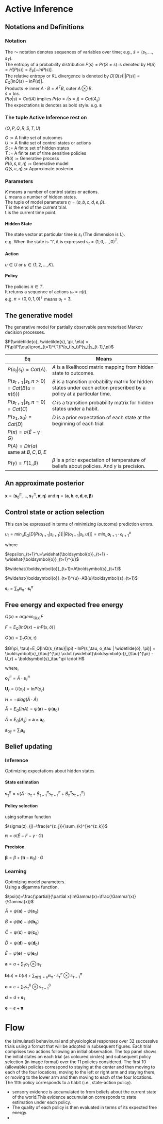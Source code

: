 
<script src="//cdn.mathjax.org/mathjax/latest/MathJax.js?config=TeX-AMS-MML_HTMLorMML" type="text/javascript"></script>
# Active Inference

## Notations and Definitions

### Notation
The 〜 notation denotes sequences of variables over time; e.g., $\widetilde{s}=(s_1,...,s_T)$.  
The entropy of a probability distribution $P(s) = Pr(S=s)$ is denoted by $H(S)=H[P(s)]=E_P[-lnP(s)]$.  
The relative entropy or KL divergence is denoted by $D[Q(s)||P(s)]=E_Q[ln Q(s) - ln P(s)]$.  
Products => inner $A\cdot B=A^TB$, outer $A\otimes B$.  
$\hat{s} = ln s$.  
$P(o|s)=Cat(A)$ implies $Pr(o=i|s=j)=Cat(A_{ij})$  
The expectations is denotes as bold style. e.g. $\boldsymbol{s}$


### The tuple Active Inference rest on
$(O, P, Q, R, S, T, U)$  

$O$ := A finite set of outcomes  
$U$ := A finite set of control states or actions  
$S$ := A finite set of hidden states   
$T$ := A finite set of time sensitive policies   
$R(\widetilde{o})$ := Generative process   
$P(\widetilde{o}, \widetilde{s}, \pi, \eta)$ := Generative model  
$Q(\widetilde{s}, \pi, \eta)$ := Approximate posterior  

### Parameters
$K$ means a number of control states or actions.  
$L$ means a number of hidden states.   
The tuple of model parameters $\eta = (a,b,c,d,e,\beta)$.  
T is the end of the current trial.  
t is the current time point.  

#### Hidden State
The state vector at particular time is $s_t$ (The dimension is $L$).  
 e.g. When the state is '1', it is expressed $s_t=(1,0,\dots, 0)^T$.

#### Action
$u\in U$ or $u\in \{1,2,\dots, K\}$.

#### Policy
The policies $\pi \in T$.  
It returns a sequence of actions $u_t=\pi(t)$.   
e.g. $\pi=(0,0,1,0)^T$ means $u_t=3$.

## The generative model
The generative model for partially observable parameterised Markov decision processes.  

$P(\widetilde{o}, \widetilde{s}, \pi, \eta) = P(\pi)P(\eta)\prod_{t=1}^{T}P(o_t|s_t)P(s_t|s_{t-1},\pi)$  

| Eq | Means |
|----|-------|    
|$P(o_t\|s_t)=Cat(A)$.| $A$ is a likelihood matrix mapping from hidden state to outcomes. |     
|$P(s_{t+1}\|s_t, \pi > 0)=Cat(B(u=\pi(t)))$    | $B$ is a transition probability matrix for hidden states under each action prescribed by a policy at a particular time. |   
|$P(s_{t+1}\|s_t, \pi = 0)=Cat(C)$   | $C$ is a transition probability matrix for hidden states under a habit.  |   
|$P(s_1, s_0)=Cat(D)$| $D$ is a prior expectation of each state at the beginning of each trial.|
|$P(\pi)=\sigma(\hat{E}-\gamma \cdot G)$   |   |
|$P(A) = Dir(a)$ same at $B,C,D,E$   |   |  
|$P(\gamma)=\Gamma(1,\beta)$   |  $\beta$ is a prior expectation of temperature of beliefs about policies. And $\gamma$ is precision. |  

## An approximate posterior
$\boldsymbol{x}=(\boldsymbol{s}_{0}^{\pi},\dots, \boldsymbol{s}_{T}^{\pi}, \boldsymbol{\pi}, \boldsymbol{\eta})$ and $\boldsymbol{\eta}=(\boldsymbol{a},\boldsymbol{b},\boldsymbol{c},\boldsymbol{d},\boldsymbol{e},\boldsymbol{\beta})$  


## Control state or action selection
This can be expressed in terms of minimizing (outcome) prediction errors.  

$u_t=min_uE_Q[D[P(o_{t+1}|s_{t+1})]||R(o_{t+1}|s_t,u)]] = min_u \boldsymbol{o}_{t+1} \cdot \epsilon_{t+1}^u$  

where  

$\epsilon_{t+1}^u=\widehat{\boldsymbol{o}}_{t+1} - \widehat{\boldsymbol{o}}_{t+1}^{u}$  

$\widehat{\boldsymbol{o}}_{t+1}=A\boldsymbol{s}_{t+1}$  

$\widehat{\boldsymbol{o}}_{t+1}^{u}=AB(u)\boldsymbol{s}_{t+1}$  

$\boldsymbol{s}_t=\sum_{\pi}\boldsymbol{\pi}_{\pi}\cdot \boldsymbol{s}_t^{\pi}$  

## Free energy and expected free energy
$Q(x)=argmin_{Q(x)}F$

$F=E_Q[ln Q(x)-lnP(x,\widetilde{o})]$

$G(\pi)=\sum_{\tau}G(\pi, \tau)$

$G(\pi, \tau)=E_Q[lnQ(s_{\tau}|\pi) - lnP(s_\tau, o_\tau | \widetilde{o}, \pi)] = \boldsymbol{o}_{\tau}^{\pi} \cdot (\widehat{\boldsymbol{o}}_{\tau}^{\pi} - U_r) + \boldsymbol{s}_\tau^\pi \cdot H$

where,

$\boldsymbol{o}_{\tau}^{\pi}=\breve{A}\cdot\boldsymbol{s}_\tau^\pi$

$\boldsymbol{U}_r=U(o_r)=lnP(o_r)$

$H=-diag(\breve{A}\cdot\widehat{A})$

$\widehat{A}=E_Q[lnA]=\psi(\boldsymbol{a}) - \psi(\boldsymbol{a}_0)$

$\breve{A}=E_Q[A_{ij}]=\boldsymbol{a}\times\boldsymbol{a}_0$

$\boldsymbol{a}_{0ij}=\sum_i \boldsymbol{a}_{ij}$


## Belief updating

### Inference
Optimizing expectations about hidden states.  

#### State estimation  

$\boldsymbol{s}_\tau^\pi=\sigma(\hat{A}\cdot o_\tau + \hat{B}_{\tau - 1}^{\pi} s_{\tau - 1}^{\pi} + \hat{B}_{\tau}^{\pi} s_{\tau + 1}^{\pi})$  

#### Policy selection
using  softmax function   

$\sigma(z)_{j}=\frac{e^{z_j}}{\sum_{k}^{}e^{z_k}}$  


$\boldsymbol{\pi} = \sigma(\hat{E} - F - \gamma \cdot G)$   

#### Precision

$\boldsymbol{\beta} = \beta + (\boldsymbol{\pi} - \boldsymbol{\pi}_0)\cdot G$


### Learning
Optimizing model parameters.  
Using a digamma function,

$\psi(x)=\frac{\partial}{\partial x}ln\Gamma(x)=\frac{\Gamma'(x)}{\Gamma(x)}$

$\hat{A}=\psi(\boldsymbol{a}) - \psi(\boldsymbol{a}_0)$  

$\hat{B}=\psi(\boldsymbol{b}) - \psi(\boldsymbol{b}_0)$  

$\hat{C}=\psi(\boldsymbol{c}) - \psi(\boldsymbol{c}_0)$  

$\hat{D}=\psi(\boldsymbol{d}) - \psi(\boldsymbol{d}_0)$

$\hat{E}=\psi(\boldsymbol{e}) - \psi(\boldsymbol{e}_0)$  

$\boldsymbol{a} = a+\sum_\tau o_\tau \otimes\boldsymbol{s}_\tau$

$\boldsymbol{b}(u)=b(u) + \sum_{\pi(\tau)=u}\boldsymbol{\pi}_\pi\cdot s_\tau^\pi\otimes s_{\tau - 1}^\pi$

$\boldsymbol{c}=c+\sum_\tau s_\tau^0\otimes s_{\tau - 1}^0$

$\boldsymbol{d}=d+\boldsymbol{s}_1$

$\boldsymbol{e}=e+\boldsymbol{\pi}$




# Flow
the (simulated) behavioural and physiological responses over 32 successive trials using a format that will be adopted in subsequent figures.
Each trial comprises two actions following an initial observation.
The top panel shows the initial states on each trial (as coloured circles) and subsequent policy selection (in image format) over the 11 policies considered.
The first 10 (allowable) policies correspond to staying at the center and then moving to each of the four locations, moving to the left or right arm and staying there, or moving to the lower arm and then moving to each of the four locations.
The 11th policy corresponds to a habit (i.e., state-action policy).

- sensory evidence is accumulated to from beliefs about the current state of the world.This evidence accumulation corresponds to state estimation under each policy.
- The quality of each policy is then evaluated in terms of its expected free energy.
-
